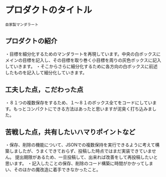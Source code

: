 # プロダクトのタイトル
    自家製マンダラート
## プロダクトの紹介

・目標を細分化するためのマンダラートを再現しています。中央の白ボックスにメインの目標を記入し、その目標を取り巻く小目標を周りの灰色ボックスに記入していきます。
・そこからさらに細分化するために各方向の白ボックスに前述したものを記入して細分化していきます。

## 工夫した点，こだわった点

・８１つの複数保存をするため、１〜８１のボックス全てをコードにしています。もっとコンパクトにできる方法はあったと思いますが泥臭く打ち込みました。
## 苦戦した点，共有したいハマりポイントなど
・保存、削除の機能について、JSONでの複数保持を実行できるように考えて構築しましたが、うまくできておらず、投稿した時点ではまだ実装できていません。
提出期限があるため、一旦投稿して、出来れば改善をして再投稿したいと思います。
・記入したことの保存、削除のコード構築に時間がかかってしまい、そのほかの魔改造に着手できなかったこと。



